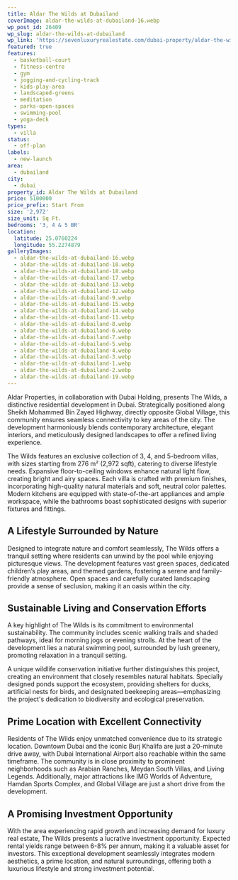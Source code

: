 ```yaml
---
title: Aldar The Wilds at Dubailand
coverImage: aldar-the-wilds-at-dubailand-16.webp
wp_post_id: 26409
wp_slug: aldar-the-wilds-at-dubailand
wp_link: 'https://sevenluxuryrealestate.com/dubai-property/aldar-the-wilds-at-dubailand/'
featured: true
features:
  - basketball-court
  - fitness-centre
  - gym
  - jogging-and-cycling-track
  - kids-play-area
  - landscaped-greens
  - meditation
  - parks-open-spaces
  - swimming-pool
  - yoga-deck
types:
  - villa
status:
  - off-plan
labels:
  - new-launch
area:
  - dubailand
city:
  - dubai
property_id: Aldar The Wilds at Dubailand
price: 5100000
price_prefix: Start From
size: '2,972'
size_unit: Sq Ft.
bedrooms: '3, 4 & 5 BR'
location:
  latitude: 25.0760224
  longitude: 55.2274879
galleryImages:
  - aldar-the-wilds-at-dubailand-16.webp
  - aldar-the-wilds-at-dubailand-10.webp
  - aldar-the-wilds-at-dubailand-18.webp
  - aldar-the-wilds-at-dubailand-17.webp
  - aldar-the-wilds-at-dubailand-13.webp
  - aldar-the-wilds-at-dubailand-12.webp
  - aldar-the-wilds-at-dubailand-9.webp
  - aldar-the-wilds-at-dubailand-15.webp
  - aldar-the-wilds-at-dubailand-14.webp
  - aldar-the-wilds-at-dubailand-11.webp
  - aldar-the-wilds-at-dubailand-8.webp
  - aldar-the-wilds-at-dubailand-6.webp
  - aldar-the-wilds-at-dubailand-7.webp
  - aldar-the-wilds-at-dubailand-5.webp
  - aldar-the-wilds-at-dubailand-4.webp
  - aldar-the-wilds-at-dubailand-3.webp
  - aldar-the-wilds-at-dubailand-1.webp
  - aldar-the-wilds-at-dubailand-2.webp
  - aldar-the-wilds-at-dubailand-19.webp
---
```


Aldar Properties, in collaboration with Dubai Holding, presents The Wilds, a distinctive residential development in Dubai. Strategically positioned along Sheikh Mohammed Bin Zayed Highway, directly opposite Global Village, this community ensures seamless connectivity to key areas of the city. The development harmoniously blends contemporary architecture, elegant interiors, and meticulously designed landscapes to offer a refined living experience.

The Wilds features an exclusive collection of 3, 4, and 5-bedroom villas, with sizes starting from 276 m² (2,972 sqft), catering to diverse lifestyle needs. Expansive floor-to-ceiling windows enhance natural light flow, creating bright and airy spaces. Each villa is crafted with premium finishes, incorporating high-quality natural materials and soft, neutral color palettes. Modern kitchens are equipped with state-of-the-art appliances and ample workspace, while the bathrooms boast sophisticated designs with superior fixtures and fittings.

## **A Lifestyle Surrounded by Nature**

Designed to integrate nature and comfort seamlessly, The Wilds offers a tranquil setting where residents can unwind by the pool while enjoying picturesque views. The development features vast green spaces, dedicated children’s play areas, and themed gardens, fostering a serene and family-friendly atmosphere. Open spaces and carefully curated landscaping provide a sense of seclusion, making it an oasis within the city.

## **Sustainable Living and Conservation Efforts**

A key highlight of The Wilds is its commitment to environmental sustainability. The community includes scenic walking trails and shaded pathways, ideal for morning jogs or evening strolls. At the heart of the development lies a natural swimming pool, surrounded by lush greenery, promoting relaxation in a tranquil setting.

A unique wildlife conservation initiative further distinguishes this project, creating an environment that closely resembles natural habitats. Specially designed ponds support the ecosystem, providing shelters for ducks, artificial nests for birds, and designated beekeeping areas—emphasizing the project's dedication to biodiversity and ecological preservation.

## **Prime Location with Excellent Connectivity**

Residents of The Wilds enjoy unmatched convenience due to its strategic location. Downtown Dubai and the iconic Burj Khalifa are just a 20-minute drive away, with Dubai International Airport also reachable within the same timeframe. The community is in close proximity to prominent neighborhoods such as Arabian Ranches, Meydan South Villas, and Living Legends. Additionally, major attractions like IMG Worlds of Adventure, Hamdan Sports Complex, and Global Village are just a short drive from the development.

## **A Promising Investment Opportunity**

With the area experiencing rapid growth and increasing demand for luxury real estate, The Wilds presents a lucrative investment opportunity. Expected rental yields range between 6-8% per annum, making it a valuable asset for investors. This exceptional development seamlessly integrates modern aesthetics, a prime location, and natural surroundings, offering both a luxurious lifestyle and strong investment potential.
